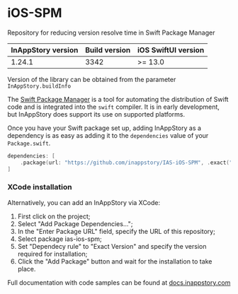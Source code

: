 # iOS-SPM
Repository for reducing version resolve time in Swift Package Manager

| InAppStory version | Build version | iOS SwiftUI version |
|--------------------|---------------|---------------------|
| 1.24.1             | 3342          | >= 13.0             |

Version of the library can be obtained from the parameter `InAppStory.buildInfo`

The [Swift Package Manager](https://swift.org/package-manager/) is a tool for automating the distribution of Swift code and is integrated into the `swift` compiler. It is in early development, but InAppStory does support its use on supported platforms.

Once you have your Swift package set up, adding InAppStory as a dependency is as easy as adding it to the `dependencies` value of your `Package.swift`.

```swift
dependencies: [
    .package(url: "https://github.com/inappstory/IAS-iOS-SPM", .exact("1.24.0-SwiftUI"))
]
```

### XCode installation
Alternatively, you can add an InAppStory via XCode:
1. First click on the project;
2. Select "Add Package Dependencies...";
3. In the "Enter Package URL" field, specify the URL of this repository;
4. Select package ias-ios-spm;
5. Set "Dependecy rule" to "Exact Version" and specify the version required for installation;
6. Click the "Add Package" button and wait for the installation to take place.


Full documentation with code samples can be found at [docs.inappstory.com](https://docs.inappstory.com/sdk-guides/ios/how-to-get-started.html)
